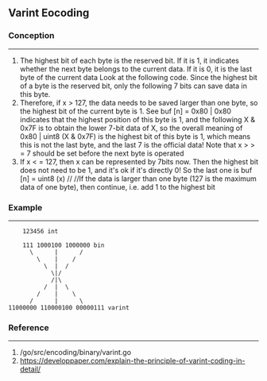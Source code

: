 Varint Eocoding
---

### Conception

---

1. The highest bit of each byte is the reserved bit. If it is 1, it indicates whether the next byte belongs to the current data. If it is 0, it is the last byte of the current data Look at the following code. Since the highest bit of a byte is the reserved bit, only the following 7 bits can save data in this byte.
2. Therefore, if x > 127, the data needs to be saved larger than one byte, so the highest bit of the current byte is 1. See buf [n] = 0x80 |
    0x80 indicates that the highest position of this byte is 1, and the following X & 0x7F is to obtain the lower 7-bit data of X, so the overall meaning of 0x80 | uint8 (X & 0x7F) is the highest bit of this byte is 1, which means this is not the last byte, and the last 7 is the official data! Note that x > > = 7 should be set before the next byte is operated
3. If x < = 127, then x can be represented by 7bits now. Then the highest bit does not need to be 1, and it's ok if it's directly 0! So the last one is buf [n] = uint8 (x)
    //
    //If the data is larger than one byte (127 is the maximum data of one byte), then continue, i.e. add 1 to the highest bit



### Example

---

```
	123456 int
					
    111 1000100 1000000 bin
      \      |      /
        \    |    /
          \  |  /
            \|/
            /|\
          /  |  \
        /    |    \
      /      |      \ 
11000000 110000100 00000111 varint
```



### Reference 

---

1. /go/src/encoding/binary/varint.go
2. https://developpaper.com/explain-the-principle-of-varint-coding-in-detail/

